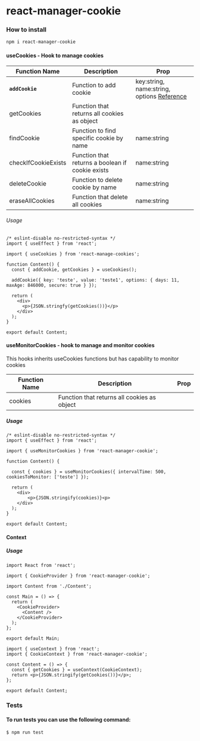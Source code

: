 # react-manager-cookie

### How to install

```bash
npm i react-manager-cookie
```
#### useCookies - Hook to manage cookies

| Function Name  | Description | Prop |
| ------- | ---- | -------------- |
| **`addCookie`**   |  Function to add cookie | key:string, name:string, options [Reference](https://developer.mozilla.org/en-US/docs/Web/HTTP/Headers/Set-Cookie)
| getCookies | Function that returns all cookies as object |
| findCookie | Function to find specific cookie by name | name:string
| checkIfCookieExists | Function that returns a boolean if cookie exists | name:string
| deleteCookie | Function to delete cookie by name | name:string
| eraseAllCookies | Function that delete all cookies | name:string

###### Usage


```tsx
/* eslint-disable no-restricted-syntax */
import { useEffect } from 'react';

import { useCookies } from 'react-manage-cookies';

function Content() {
  const { addCookie, getCookies } = useCookies();

  addCookie({ key: 'teste', value: 'teste1', options: { days: 11, maxAge: 846000, secure: true } });

  return (
    <div>
      <p>{JSON.stringfy(getCookies())}</p>
    </div>
  );
}

export default Content;
```

#### useMonitorCookies - hook to manage and monitor cookies
This hooks inherits useCookies functions but has capability to monitor cookies

| Function Name  | Description | Prop |
| ------- | ---- | -------------- |
| cookies | Function that returns all cookies as object |

##### Usage

```tsx
/* eslint-disable no-restricted-syntax */
import { useEffect } from 'react';

import { useMonitorCookies } from 'react-manager-cookie';

function Content() {
  
  const { cookies } = useMonitorCookies({ intervalTime: 500, cookiesToMonitor: ['teste'] });

  return (
    <div>
        <p>{JSON.stringify(cookies)}<p>
    </div>
  );
}

export default Content;
```
#### Context
##### Usage

```tsx
import React from 'react';

import { CookieProvider } from 'react-manager-cookie';

import Content from './Content';

const Main = () => {
  return (
    <CookieProvider>
      <Content />
    </CookieProvider>
  );
};

export default Main;

```

```tsx
import { useContext } from 'react';
import { CookieContext } from 'react-manager-cookie';

const Content = () => {
  const { getCookies } = useContext(CookieContext);
  return <p>{JSON.stringify(getCookies())}</p>;
};

export default Content;

```

### Tests
#### To run tests you can use the following command:

```
$ npm run test
```